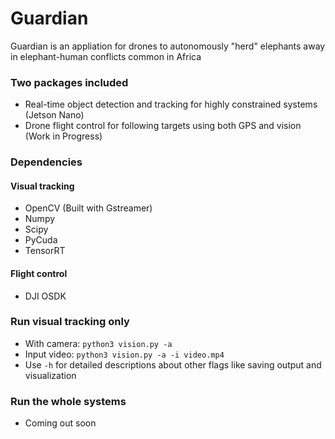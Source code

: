 # Guardian
Guardian is an appliation for drones to autonomously "herd" elephants away in elephant-human conflicts common in Africa
### Two packages included
- Real-time object detection and tracking for highly constrained systems (Jetson Nano)
- Drone flight control for following targets using both GPS and vision (Work in Progress)


### Dependencies
#### Visual tracking
- OpenCV (Built with Gstreamer)
- Numpy
- Scipy
- PyCuda
- TensorRT
#### Flight control
- DJI OSDK

### Run visual tracking only
- With camera: `python3 vision.py -a`
- Input video: `python3 vision.py -a -i video.mp4`
- Use `-h` for detailed descriptions about other flags like saving output and visualization
### Run the whole systems
- Coming out soon
